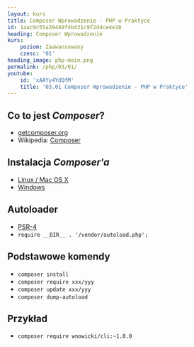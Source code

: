 ```yaml
---
layout: kurs
title: Composer Wprowadzenie - PHP w Praktyce
id: 1aac9c55a39449f4b431c9f2d4ce4e18
heading: Composer Wprowadzenie
kurs:
    poziom: Zaawansowany
    czesc: '01'
heading_image: php-main.png
permalink: /php/03/01/
youtube:
    id: 'xAAYy4YdQfM'
    title: '03.01 Composer Wprowadzenie - PHP w Praktyce'
---
```


## Co to jest *Composer*?
- [getcomposer.org](https://getcomposer.org/)
- Wikipedia: [Composer](https://pl.wikipedia.org/wiki/Composer)

## Instalacja *Composer'a*
- [Linux / Mac OS X](https://getcomposer.org/doc/00-intro.md#installation-linux-unix-osx)
- [Windows](https://getcomposer.org/doc/00-intro.md#installation-linux-unix-osx)

## Autoloader
- [PSR-4](http://www.php-fig.org/psr/psr-4/)
- `require __DIR__ . '/vendor/autoload.php';`

## Podstawowe komendy
- `composer install`
- `composer require xxx/yyy`
- `composer update xxx/yyy`
- `composer dump-autoload`

## Przykład
- `composer require wnowicki/cli:~1.0.0`
